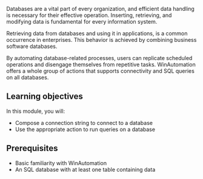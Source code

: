Databases are a vital part of every organization, and efficient data handling is necessary for their effective operation. Inserting, retrieving, and modifying data is fundamental for every information system.

Retrieving data from databases and using it in applications, is a common occurrence in enterprises. This behavior is achieved by combining business software databases.

By automating database-related processes, users can replicate scheduled operations and disengage themselves from repetitive tasks. WinAutomation offers a whole group of actions that supports connectivity and SQL queries on all databases.

## Learning objectives

In this module, you will: 

* Compose a connection string to connect to a database
* Use the appropriate action to run queries on a database

## Prerequisites

* Basic familiarity with WinAutomation
* An SQL database with at least one table containing data
